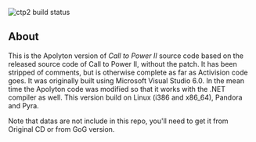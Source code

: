 
![ctp2 build status](https://api.travis-ci.org/ptitSeb/ctp2.png "ctp2 build status")

## About

This is the Apolyton version of *Call to Power II* source code based on the released source code of Call to Power II, without the patch. It has been stripped of comments, but is otherwise complete as far as Activision code goes. It was originally built using Microsoft Visual Studio 6.0. In the mean time the Apolyton code was modified so that it works with the .NET compiler as well.
This version build on Linux (i386 and x86_64), Pandora and Pyra.

Note that datas are not include in this repo, you'll need to get it from Original CD or from GoG version.
